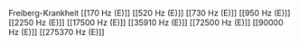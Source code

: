 Freiberg-Krankheit
[[170 Hz (E)]]
[[520 Hz (E)]]
[[730 Hz (E)]]
[[950 Hz (E)]]
[[2250 Hz (E)]]
[[17500 Hz (E)]]
[[35910 Hz (E)]]
[[72500 Hz (E)]]
[[90000 Hz (E)]]
[[275370 Hz (E)]]